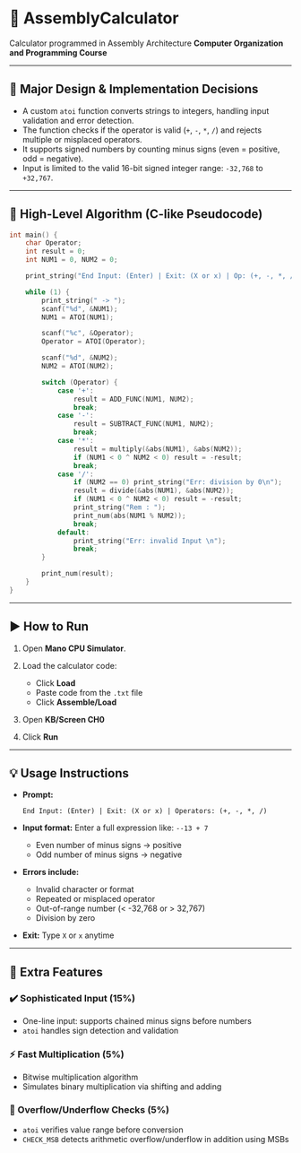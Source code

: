 # 🧮 AssemblyCalculator

Calculator programmed in Assembly Architecture
**Computer Organization and Programming Course**

---

## 🔧 Major Design & Implementation Decisions

* A custom `atoi` function converts strings to integers, handling input validation and error detection.
* The function checks if the operator is valid (`+`, `-`, `*`, `/`) and rejects multiple or misplaced operators.
* It supports signed numbers by counting minus signs (even = positive, odd = negative).
* Input is limited to the valid 16-bit signed integer range: `-32,768` to `+32,767`.

---

## 🧠 High-Level Algorithm (C-like Pseudocode)

```c
int main() {
    char Operator;
    int result = 0;
    int NUM1 = 0, NUM2 = 0;

    print_string("End Input: (Enter) | Exit: (X or x) | Op: (+, -, *, /)\n");

    while (1) {
        print_string(" -> ");
        scanf("%d", &NUM1);
        NUM1 = ATOI(NUM1);

        scanf("%c", &Operator);
        Operator = ATOI(Operator);

        scanf("%d", &NUM2);
        NUM2 = ATOI(NUM2);

        switch (Operator) {
            case '+':
                result = ADD_FUNC(NUM1, NUM2);
                break;
            case '-':
                result = SUBTRACT_FUNC(NUM1, NUM2);
                break;
            case '*':
                result = multiply(&abs(NUM1), &abs(NUM2));
                if (NUM1 < 0 ^ NUM2 < 0) result = -result;
                break;
            case '/':
                if (NUM2 == 0) print_string("Err: division by 0\n");
                result = divide(&abs(NUM1), &abs(NUM2));
                if (NUM1 < 0 ^ NUM2 < 0) result = -result;
                print_string("Rem : ");
                print_num(abs(NUM1 % NUM2));
                break;
            default:
                print_string("Err: invalid Input \n");
                break;
        }

        print_num(result);
    }
}
```

---

## ▶️ How to Run

1. Open **Mano CPU Simulator**.
2. Load the calculator code:

   * Click **Load**
   * Paste code from the `.txt` file
   * Click **Assemble/Load**
3. Open **KB/Screen CH0**
4. Click **Run**

---

## 💡 Usage Instructions

* **Prompt:**

  ```
  End Input: (Enter) | Exit: (X or x) | Operators: (+, -, *, /)
  ```

* **Input format:**
  Enter a full expression like: `--13 + 7`

  * Even number of minus signs → positive
  * Odd number of minus signs → negative

* **Errors include:**

  * Invalid character or format
  * Repeated or misplaced operator
  * Out-of-range number (< -32,768 or > 32,767)
  * Division by zero

* **Exit:** Type `X` or `x` anytime

---

## 🧪 Extra Features

### ✔️ Sophisticated Input (15%)

* One-line input: supports chained minus signs before numbers
* `atoi` handles sign detection and validation

### ⚡ Fast Multiplication (5%)

* Bitwise multiplication algorithm
* Simulates binary multiplication via shifting and adding

### 🚫 Overflow/Underflow Checks (5%)

* `atoi` verifies value range before conversion
* `CHECK_MSB` detects arithmetic overflow/underflow in addition using MSBs
